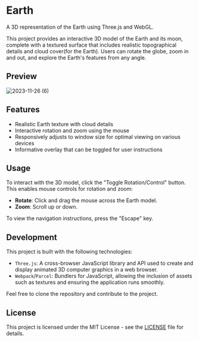 # Earth
A 3D representation of the Earth using Three.js and WebGL.

This project provides an interactive 3D model of the Earth and its moon, complete with a textured surface that includes realistic topographical details and cloud cover(for the Earth). Users can rotate the globe, zoom in and out, and explore the Earth's features from any angle.

## Preview
![2023-11-26 (6)](https://github.com/OkeahDavid/Earth/assets/82973470/734c9bdf-eacf-4a01-95de-2193f522a5e3)


## Features
- Realistic Earth texture with cloud details
- Interactive rotation and zoom using the mouse
- Responsively adjusts to window size for optimal viewing on various devices
- Informative overlay that can be toggled for user instructions

## Usage
To interact with the 3D model, click the "Toggle Rotation/Control" button. This enables mouse controls for rotation and zoom:
- **Rotate**: Click and drag the mouse across the Earth model.
- **Zoom**: Scroll up or down.

To view the navigation instructions, press the "Escape" key.

## Development
This project is built with the following technologies:
- `Three.js`: A cross-browser JavaScript library and API used to create and display animated 3D computer graphics in a web browser.
- `Webpack`/`Parcel`: Bundlers for JavaScript, allowing the inclusion of assets such as textures and ensuring the application runs smoothly.

Feel free to clone the repository and contribute to the project.

## License
This project is licensed under the MIT License - see the [LICENSE](LICENSE) file for details.
